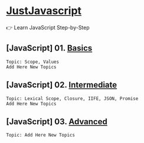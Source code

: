 # [JustJavascript](https://justjavascript.com/)

:point_right: Learn JavaScript Step-by-Step

## [JavaScript] 01. [Basics](https://github.com/kambleaa007/Javascript/tree/master/1.%20JavaScript%20Basics)

    Topic: Scope, Values
    Add Here New Topics

## [JavaScript] 02. [Intermediate](https://github.com/kambleaa007/Javascript/tree/master/2.%20JavaScript%20Intermediate)

    Topic: Lexical Scope, Closure, IIFE, JSON, Promise
    Add Here New Topics

## [JavaScript] 03. [Advanced](https://github.com/kambleaa007/Javascript/tree/master/3.%20JavaScript%20Advanced)

    Topic: Add Here New Topics

